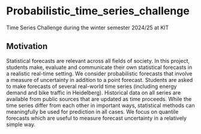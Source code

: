 # Probabilistic_time_series_challenge
Time Series Challenge during the winter semester 2024/25 at KIT

## Motivation

Statistical forecasts are relevant across all fields of society. In this project, students make, evaluate and communicate their own statistical forecasts in a realistic real-time setting. We consider probabilistic forecasts that involve a measure of uncertainty in addition to a point forecast. Students are asked to make forecasts of several real-world time series (including energy demand and bike traffic in Heidelberg). Historical data on all series are available from public sources that are updated as time proceeds. While the time series differ from each other in important ways, statistical methods can meaningfully be used for prediction in all cases. We focus on quantile forecasts which are useful to measure forecast uncertainty in a relatively simple way.


